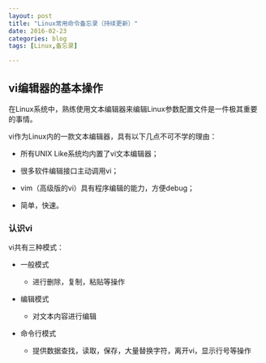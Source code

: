 ```yaml
---
layout: post
title: "Linux常用命令备忘录（持续更新）"
date: 2016-02-23
categories: blog
tags: [Linux,备忘录]

---
```



## vi编辑器的基本操作

在Linux系统中，熟练使用文本编辑器来编辑Linux参数配置文件是一件极其重要的事情。

vi作为Linux内的一款文本编辑器，具有以下几点不可不学的理由：

- 所有UNIX Like系统均内置了vi文本编辑器；

- 很多软件编辑接口主动调用vi；

- vim（高级版的vi）具有程序编辑的能力，方便debug；

- 简单，快速。

### 认识vi

vi共有三种模式：

- 一般模式
    + 进行删除，复制，粘贴等操作

- 编辑模式
    + 对文本内容进行编辑

- 命令行模式
    + 提供数据查找，读取，保存，大量替换字符，离开vi，显示行号等操作
